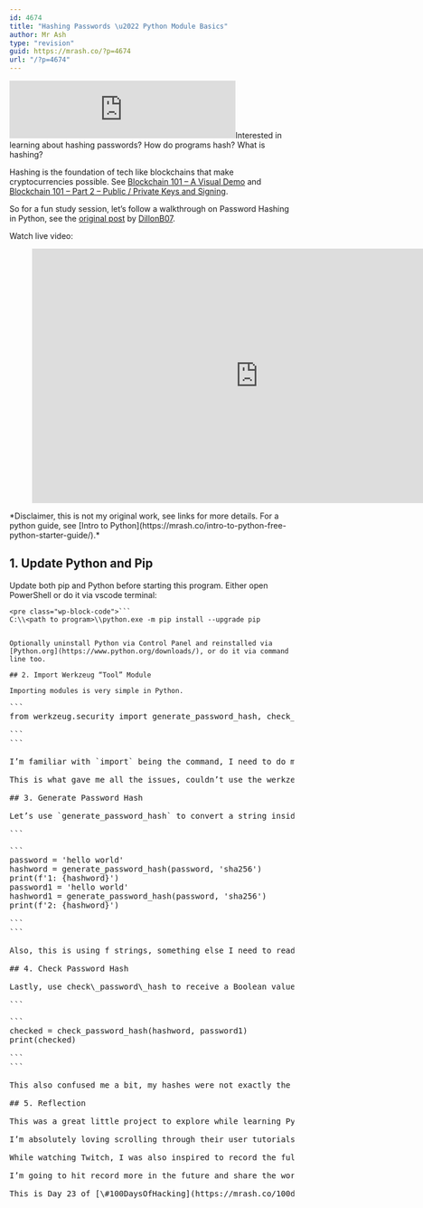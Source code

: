 ```yaml
---
id: 4674
title: "Hashing Passwords \u2022 Python Module Basics"
author: Mr Ash
type: "revision"
guid: https://mrash.co/?p=4674
url: "/?p=4674"
---
```


<iframe frameborder="0" height="102px" loading="lazy" scrolling="no" src="https://anchor.fm/mrashleyball/embed/episodes/Hashing-Passwords--Python-Module-Basics-e18s525" width="400px"></iframe>Interested in learning about hashing passwords? How do programs hash? What is hashing?

Hashing is the foundation of tech like blockchains that make cryptocurrencies possible. See [Blockchain 101 – A Visual Demo](https://youtu.be/_160oMzblY8) and [Blockchain 101 – Part 2 – Public / Private Keys and Signing](https://youtu.be/xIDL_akeras).

So for a fun study session, let’s follow a walkthrough on Password Hashing in Python, see the [original post](https://replit.com/talk/learn/Hashing-Passwords/146310) by [DillonB07](https://replit.com/@DillonB07).

Watch live video:

<figure class="wp-block-embed is-type-video is-provider-youtube wp-block-embed-youtube wp-embed-aspect-16-9 wp-has-aspect-ratio"><div class="wp-block-embed__wrapper"><iframe allow="accelerometer; autoplay; clipboard-write; encrypted-media; gyroscope; picture-in-picture" allowfullscreen="" frameborder="0" height="450" loading="lazy" src="https://www.youtube.com/embed/3TSiiWzgmTE?feature=oembed" title="Hashing Passwords Python • Beginner Python Learning Replit Tutorial • Study Session #1 (LoFi Chill)" width="800"></iframe></div></figure>*Disclaimer, this is not my original work, see links for more details. For a python guide, see [Intro to Python](https://mrash.co/intro-to-python-free-python-starter-guide/).*

## 1. Update Python and Pip

Update both pip and Python before starting this program. Either open PowerShell or do it via vscode terminal:

```
<pre class="wp-block-code">```
C:\\<path to program>\\python.exe -m pip install --upgrade pip

```
```

Optionally uninstall Python via Control Panel and reinstalled via [Python.org](https://www.python.org/downloads/), or do it via command line too.

## 2. Import Werkzeug “Tool” Module

Importing modules is very simple in Python.

```
<pre class="wp-block-code">```
from werkzeug.security import generate_password_hash, check_password_hash

```
```

I’m familiar with `import` being the command, I need to do more reading up on `from` to better understand why some modules need this over others.

This is what gave me all the issues, couldn’t use the werkzeug module, after a while, just a simple update fixed this.

## 3. Generate Password Hash

Let’s use `generate_password_hash` to convert a string inside a variable to a SHA256 hash.

```
<pre class="wp-block-code">```
password = 'hello world'
hashword = generate_password_hash(password, 'sha256')
print(f'1: {hashword}')
password1 = 'hello world'
hashword1 = generate_password_hash(password, 'sha256')
print(f'2: {hashword}')

```
```

Also, this is using f strings, something else I need to read up on.

## 4. Check Password Hash

Lastly, use check\_password\_hash to receive a Boolean value of True or False when comparing passwords.

```
<pre class="wp-block-code">```
checked = check_password_hash(hashword, password1)
print(checked)

```
```

This also confused me a bit, my hashes were not exactly the same as the example. I’m not sure if the module has changed or I did something wrong.

## 5. Reflection

This was a great little project to explore while learning Python. Replit, the software I use to run and embed Python programs has an amazing community.

I’m absolutely loving scrolling through their user tutorials to find well-written guides and posts.

While watching Twitch, I was also inspired to record the full process of writing code. Something I’m terrified of! Recording myself and putting it out there is hard, but this was a nice introduction to it.

I’m going to hit record more in the future and share the work! I think giving people the opportunity to watch the entire process is exciting.

This is Day 23 of [\#100DaysOfHacking](https://mrash.co/100daysofhacking/), subscribe to the [newsletter](https://go.mrash.co/newsletter) for updates and if you have feedback, message me via [Twitter](https://twitter.com/mrashleyball). Happy Hacking.